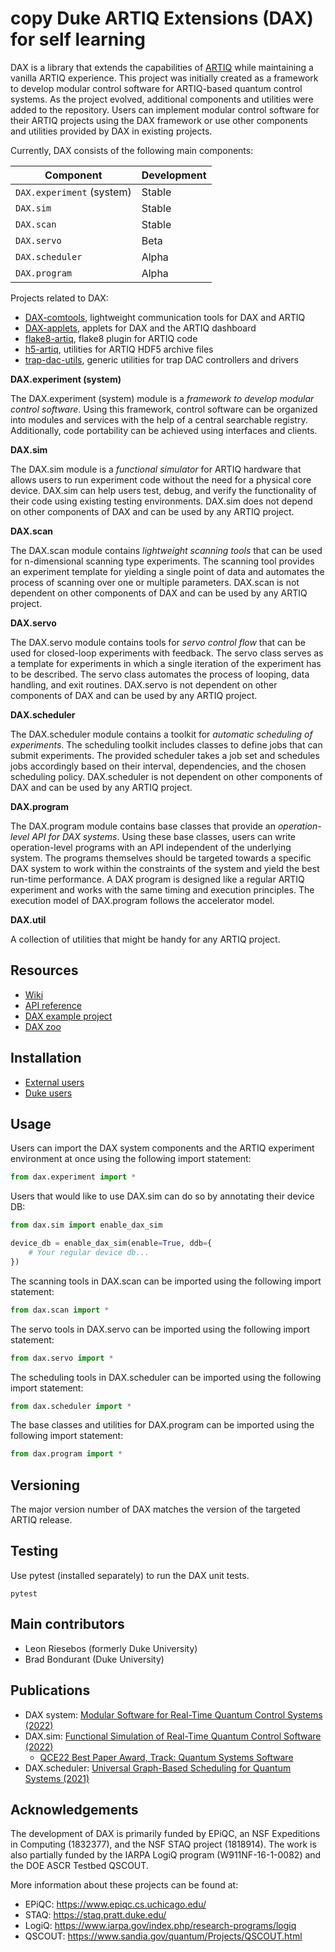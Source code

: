# copy Duke ARTIQ Extensions (DAX) for self learning

DAX is a library that extends the capabilities of [ARTIQ](https://github.com/m-labs/artiq)
while maintaining a vanilla ARTIQ experience. This project was initially created as a framework to develop modular
control software for ARTIQ-based quantum control systems. As the project evolved, additional components and utilities
were added to the repository. Users can implement modular control software for their ARTIQ projects using the DAX
framework or use other components and utilities provided by DAX in existing projects.

Currently, DAX consists of the following main components:

| Component                 | Development |
|---------------------------|-------------|
| `DAX.experiment` (system) | Stable      |
| `DAX.sim`                 | Stable      |
| `DAX.scan`                | Stable      |
| `DAX.servo`               | Beta        |
| `DAX.scheduler`           | Alpha       |
| `DAX.program`             | Alpha       |

Projects related to DAX:

- [DAX-comtools](https://gitlab.com/duke-artiq/dax-comtools), lightweight communication tools for DAX and ARTIQ
- [DAX-applets](https://gitlab.com/duke-artiq/dax-applets), applets for DAX and the ARTIQ dashboard
- [flake8-artiq](https://gitlab.com/duke-artiq/flake8-artiq), flake8 plugin for ARTIQ code
- [h5-artiq](https://gitlab.com/duke-artiq/h5-artiq), utilities for ARTIQ HDF5 archive files
- [trap-dac-utils](https://gitlab.com/duke-artiq/trap-dac-utils), generic utilities for trap DAC controllers and drivers

**DAX.experiment (system)**

The DAX.experiment (system) module is a *framework to develop modular control software*. Using this framework, control
software can be organized into modules and services with the help of a central searchable registry. Additionally, code
portability can be achieved using interfaces and clients.

**DAX.sim**

The DAX.sim module is a *functional simulator* for ARTIQ hardware that allows users to run experiment code without the
need for a physical core device. DAX.sim can help users test, debug, and verify the functionality of their code using
existing testing environments. DAX.sim does not depend on other components of DAX and can be used by any ARTIQ project.

**DAX.scan**

The DAX.scan module contains *lightweight scanning tools* that can be used for n-dimensional scanning type experiments.
The scanning tool provides an experiment template for yielding a single point of data and automates the process of
scanning over one or multiple parameters. DAX.scan is not dependent on other components of DAX and can be used by any
ARTIQ project.

**DAX.servo**

The DAX.servo module contains tools for *servo control flow* that can be used for closed-loop experiments with feedback.
The servo class serves as a template for experiments in which a single iteration of the experiment has to be
described. The servo class automates the process of looping, data handling, and exit routines. DAX.servo is not
dependent on other components of DAX and can be used by any ARTIQ project.

**DAX.scheduler**

The DAX.scheduler module contains a toolkit for *automatic scheduling of experiments*. The scheduling toolkit includes
classes to define jobs that can submit experiments. The provided scheduler takes a job set and schedules jobs
accordingly based on their interval, dependencies, and the chosen scheduling policy. DAX.scheduler is not dependent on
other components of DAX and can be used by any ARTIQ project.

**DAX.program**

The DAX.program module contains base classes that provide an *operation-level API for DAX systems*. Using these base
classes, users can write operation-level programs with an API independent of the underlying system. The programs
themselves should be targeted towards a specific DAX system to work within the constraints of the system and yield the
best run-time performance. A DAX program is designed like a regular ARTIQ experiment and works with the same timing and
execution principles. The execution model of DAX.program follows the accelerator model.

**DAX.util**

A collection of utilities that might be handy for any ARTIQ project.

## Resources

- [Wiki](https://gitlab.com/duke-artiq/dax/-/wikis/home)
- [API reference](https://duke-artiq.gitlab.io/dax/)
- [DAX example project](https://gitlab.com/duke-artiq/dax-example)
- [DAX zoo](https://gitlab.com/duke-artiq/dax-zoo)

## Installation

- [External users](https://gitlab.com/duke-artiq/dax/-/wikis/DAX/Installation)
- [Duke users](https://gitlab.com/duke-artiq/dax/-/wikis/DAX/Installation%20Duke%20users)

## Usage

Users can import the DAX system components and the ARTIQ experiment environment at once using the following import
statement:

```python
from dax.experiment import *
```

Users that would like to use DAX.sim can do so by annotating their device DB:

```python
from dax.sim import enable_dax_sim

device_db = enable_dax_sim(enable=True, ddb={
    # Your regular device db...
})
```

The scanning tools in DAX.scan can be imported using the following import statement:

```python
from dax.scan import *
```

The servo tools in DAX.servo can be imported using the following import statement:

```python
from dax.servo import *
```

The scheduling tools in DAX.scheduler can be imported using the following import statement:

```python
from dax.scheduler import *
```

The base classes and utilities for DAX.program can be imported using the following import statement:

```python
from dax.program import *
```

## Versioning

The major version number of DAX matches the version of the targeted ARTIQ release.

## Testing

Use pytest (installed separately) to run the DAX unit tests.

```shell
pytest
```

## Main contributors

- Leon Riesebos (formerly Duke University)
- Brad Bondurant (Duke University)

## Publications

- DAX system: [Modular Software for Real-Time Quantum Control Systems (2022)](https://doi.org/10.1109/QCE53715.2022.00077)
- DAX.sim: [Functional Simulation of Real-Time Quantum Control Software (2022)](https://doi.org/10.1109/QCE53715.2022.00076)
  - [QCE22 Best Paper Award, Track: Quantum Systems Software](https://qce.quantum.ieee.org/2022/technical-papers-program)
- DAX.scheduler: [Universal Graph-Based Scheduling for Quantum Systems (2021)](https://doi.org/10.1109/MM.2021.3094968)

## Acknowledgements

The development of DAX is primarily funded by EPiQC, an NSF Expeditions in Computing (1832377), and the NSF STAQ
project (1818914). The work is also partially funded by the IARPA LogiQ program (W911NF-16-1-0082) and the DOE ASCR
Testbed QSCOUT.

More information about these projects can be found at:

- EPiQC: <https://www.epiqc.cs.uchicago.edu/>
- STAQ: <https://staq.pratt.duke.edu/>
- LogiQ: <https://www.iarpa.gov/index.php/research-programs/logiq>
- QSCOUT: <https://www.sandia.gov/quantum/Projects/QSCOUT.html>
